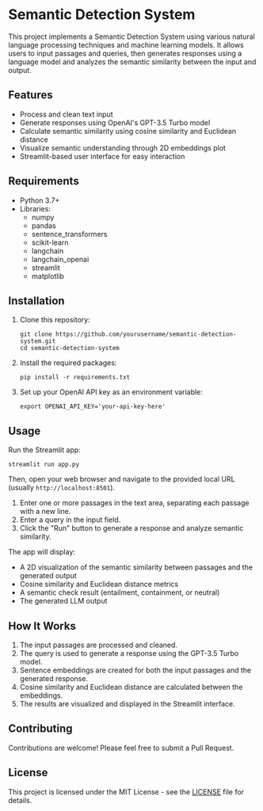 # Semantic Detection System

This project implements a Semantic Detection System using various natural language processing techniques and machine learning models. It allows users to input passages and queries, then generates responses using a language model and analyzes the semantic similarity between the input and output.

## Features

- Process and clean text input
- Generate responses using OpenAI's GPT-3.5 Turbo model
- Calculate semantic similarity using cosine similarity and Euclidean distance
- Visualize semantic understanding through 2D embeddings plot
- Streamlit-based user interface for easy interaction

## Requirements

- Python 3.7+
- Libraries:
  - numpy
  - pandas
  - sentence_transformers
  - scikit-learn
  - langchain
  - langchain_openai
  - streamlit
  - matplotlib

## Installation

1. Clone this repository:
   ```
   git clone https://github.com/yourusername/semantic-detection-system.git
   cd semantic-detection-system
   ```

2. Install the required packages:
   ```
   pip install -r requirements.txt
   ```

3. Set up your OpenAI API key as an environment variable:
   ```
   export OPENAI_API_KEY='your-api-key-here'
   ```

## Usage

Run the Streamlit app:

```
streamlit run app.py
```

Then, open your web browser and navigate to the provided local URL (usually `http://localhost:8501`).

1. Enter one or more passages in the text area, separating each passage with a new line.
2. Enter a query in the input field.
3. Click the "Run" button to generate a response and analyze semantic similarity.

The app will display:
- A 2D visualization of the semantic similarity between passages and the generated output
- Cosine similarity and Euclidean distance metrics
- A semantic check result (entailment, containment, or neutral)
- The generated LLM output

## How It Works

1. The input passages are processed and cleaned.
2. The query is used to generate a response using the GPT-3.5 Turbo model.
3. Sentence embeddings are created for both the input passages and the generated response.
4. Cosine similarity and Euclidean distance are calculated between the embeddings.
5. The results are visualized and displayed in the Streamlit interface.

## Contributing

Contributions are welcome! Please feel free to submit a Pull Request.

## License

This project is licensed under the MIT License - see the [LICENSE](LICENSE) file for details.
